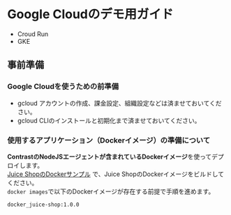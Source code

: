# Google Cloudのデモ用ガイド
- Croud Run
- GKE

## 事前準備
### Google Cloudを使うための前準備
- gcloud アカウントの作成、課金設定、組織設定などは済ませておいてください。
- gcloud CLIのインストールと初期化まで済ませておいてください。  

### 使用するアプリケーション（Dockerイメージ）の準備について
**ContrastのNodeJSエージェントが含まれているDockerイメージ**を使ってデプロイします。  
[Juice ShopのDockerサンプル](../../agent/nodejs/juice-shop) で、Juice ShopのDockerイメージをビルドしてください。  
```docker images```で以下のDockerイメージが存在する前提で手順を進めます。  
```
docker_juice-shop:1.0.0
```
